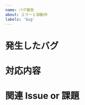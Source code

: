 ```yaml
---
name: バグ報告
about: エラーと誤動作
labels: 'bug'
---
```


# 発生したバグ

# 対応内容

<!-- 必ずIssueを紐付けてください -->

# 関連 Issue or 課題
